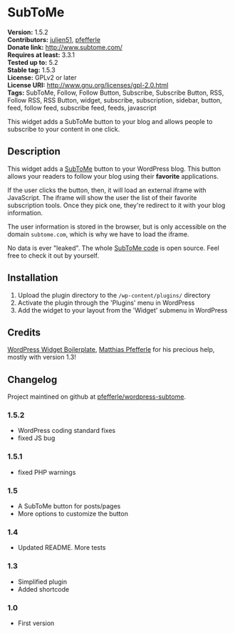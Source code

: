 # SubToMe #
**Version:** 1.5.2  
**Contributors:** [julien51](https://profiles.wordpress.org/julien51), [pfefferle](https://profiles.wordpress.org/pfefferle)  
**Donate link:** http://www.subtome.com/  
**Requires at least:** 3.3.1  
**Tested up to:** 5.2  
**Stable tag:** 1.5.3  
**License:** GPLv2 or later  
**License URI:** http://www.gnu.org/licenses/gpl-2.0.html  
**Tags:** SubToMe, Follow, Follow Button, Subscribe, Subscribe Button, RSS, Follow RSS, RSS Button, widget, subscribe, subscription, sidebar, button, feed, follow feed, subscribe feed, feeds, javascript  

This widget adds a SubToMe button to your blog and allows people to subscribe to your content in one click.

## Description ##

This widget adds a [SubToMe](http://www.subtome.com/) button to your WordPress blog. This button allows your readers to follow your blog using their **favorite** applications.

If the user clicks the button, then, it will load an external iframe with JavaScript. The iframe will show the user the list of their favorite subscription tools. Once they pick one, they're redirect to it with your blog information.

The user information is stored in the browser, but is only accessible on the domain `subtome.com`, which is why we have to load the iframe.

No data is ever "leaked". The whole [SubToMe code](https://github.com/superfeedr/subtome) is open source. Feel free to check it out by yourself.

## Installation ##

1. Upload the plugin directory to the `/wp-content/plugins/` directory
2. Activate the plugin through the 'Plugins' menu in WordPress
2. Add the widget to your layout from the 'Widget' submenu in WordPress

## Credits ##

[WordPress Widget Boilerplate](https://github.com/tommcfarlin/WordPress-Widget-Boilerplate), [Matthias Pfefferle](http://notizblog.org/) for his precious help, mostly with version 1.3!

## Changelog ##

Project maintined on github at
[pfefferle/wordpress-subtome](https://github.com/pfefferle/wordpress-subtome).

### 1.5.2 ###

* WordPress coding standard fixes
* fixed JS bug

### 1.5.1 ###

* fixed PHP warnings

### 1.5 ###

* A SubToMe button for posts/pages
* More options to customize the button

### 1.4 ###

* Updated README. More tests

### 1.3 ###

* Simplified plugin
* Added shortcode

### 1.0 ###

* First version
